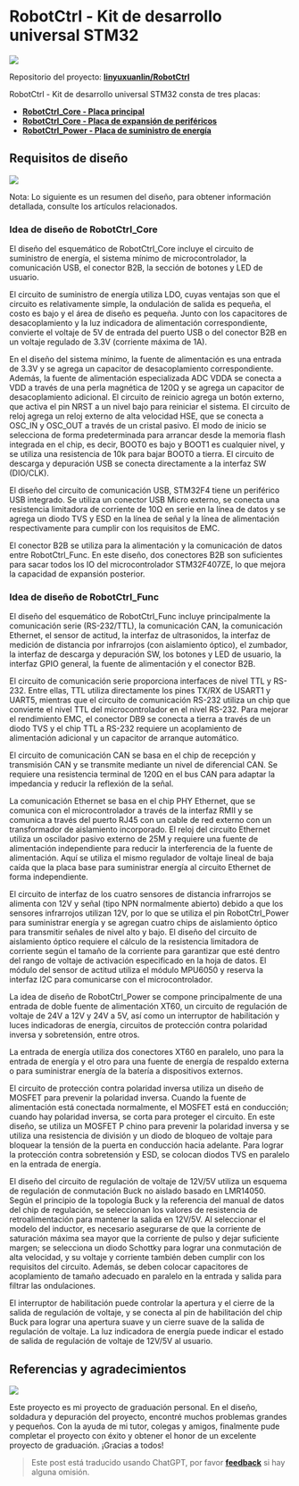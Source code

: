 # RobotCtrl - Kit de desarrollo universal STM32

![](https://wiki-media-1253965369.cos.ap-guangzhou.myqcloud.com/img/20220416181125.jpeg)

Repositorio del proyecto: [**linyuxuanlin/RobotCtrl**](https://github.com/linyuxuanlin/RobotCtrl)

RobotCtrl - Kit de desarrollo universal STM32 consta de tres placas:

- [**RobotCtrl_Core - Placa principal**](https://wiki-power.com/es/RobotCtrl_Core-%E6%A0%B8%E5%BF%83%E6%9D%BF)
- [**RobotCtrl_Core - Placa de expansión de periféricos**](https://wiki-power.com/es/RobotCtrl_Func-%E5%A4%96%E8%AE%BE%E6%8B%93%E5%B1%95%E6%9D%BF)
- [**RobotCtrl_Power - Placa de suministro de energía**](https://wiki-power.com/es/RobotCtrl_Power-%E7%94%B5%E6%BA%90%E4%BE%9B%E7%94%B5%E6%9D%BF)

## Requisitos de diseño

![](https://wiki-media-1253965369.cos.ap-guangzhou.myqcloud.com/img/20220527111854.png)

Nota: Lo siguiente es un resumen del diseño, para obtener información detallada, consulte los artículos relacionados.

### Idea de diseño de RobotCtrl_Core

El diseño del esquemático de RobotCtrl_Core incluye el circuito de suministro de energía, el sistema mínimo de microcontrolador, la comunicación USB, el conector B2B, la sección de botones y LED de usuario.

El circuito de suministro de energía utiliza LDO, cuyas ventajas son que el circuito es relativamente simple, la ondulación de salida es pequeña, el costo es bajo y el área de diseño es pequeña. Junto con los capacitores de desacoplamiento y la luz indicadora de alimentación correspondiente, convierte el voltaje de 5V de entrada del puerto USB o del conector B2B en un voltaje regulado de 3.3V (corriente máxima de 1A).

En el diseño del sistema mínimo, la fuente de alimentación es una entrada de 3.3V y se agrega un capacitor de desacoplamiento correspondiente. Además, la fuente de alimentación especializada ADC VDDA se conecta a VDD a través de una perla magnética de 120Ω y se agrega un capacitor de desacoplamiento adicional. El circuito de reinicio agrega un botón externo, que activa el pin NRST a un nivel bajo para reiniciar el sistema. El circuito de reloj agrega un reloj externo de alta velocidad HSE, que se conecta a OSC_IN y OSC_OUT a través de un cristal pasivo. El modo de inicio se selecciona de forma predeterminada para arrancar desde la memoria flash integrada en el chip, es decir, BOOT0 es bajo y BOOT1 es cualquier nivel, y se utiliza una resistencia de 10k para bajar BOOT0 a tierra. El circuito de descarga y depuración USB se conecta directamente a la interfaz SW (DIO/CLK).

El diseño del circuito de comunicación USB, STM32F4 tiene un periférico USB integrado. Se utiliza un conector USB Micro externo, se conecta una resistencia limitadora de corriente de 10Ω en serie en la línea de datos y se agrega un diodo TVS y ESD en la línea de señal y la línea de alimentación respectivamente para cumplir con los requisitos de EMC.

El conector B2B se utiliza para la alimentación y la comunicación de datos entre RobotCtrl_Func. En este diseño, dos conectores B2B son suficientes para sacar todos los IO del microcontrolador STM32F407ZE, lo que mejora la capacidad de expansión posterior.

### Idea de diseño de RobotCtrl_Func

El diseño del esquemático de RobotCtrl_Func incluye principalmente la comunicación serie (RS-232/TTL), la comunicación CAN, la comunicación Ethernet, el sensor de actitud, la interfaz de ultrasonidos, la interfaz de medición de distancia por infrarrojos (con aislamiento óptico), el zumbador, la interfaz de descarga y depuración SW, los botones y LED de usuario, la interfaz GPIO general, la fuente de alimentación y el conector B2B.

El circuito de comunicación serie proporciona interfaces de nivel TTL y RS-232. Entre ellas, TTL utiliza directamente los pines TX/RX de USART1 y UART5, mientras que el circuito de comunicación RS-232 utiliza un chip que convierte el nivel TTL del microcontrolador en el nivel RS-232. Para mejorar el rendimiento EMC, el conector DB9 se conecta a tierra a través de un diodo TVS y el chip TTL a RS-232 requiere un acoplamiento de alimentación adicional y un capacitor de arranque automático.

El circuito de comunicación CAN se basa en el chip de recepción y transmisión CAN y se transmite mediante un nivel de diferencial CAN. Se requiere una resistencia terminal de 120Ω en el bus CAN para adaptar la impedancia y reducir la reflexión de la señal.

La comunicación Ethernet se basa en el chip PHY Ethernet, que se comunica con el microcontrolador a través de la interfaz RMII y se comunica a través del puerto RJ45 con un cable de red externo con un transformador de aislamiento incorporado. El reloj del circuito Ethernet utiliza un oscilador pasivo externo de 25M y requiere una fuente de alimentación independiente para reducir la interferencia de la fuente de alimentación. Aquí se utiliza el mismo regulador de voltaje lineal de baja caída que la placa base para suministrar energía al circuito Ethernet de forma independiente.

El circuito de interfaz de los cuatro sensores de distancia infrarrojos se alimenta con 12V y señal (tipo NPN normalmente abierto) debido a que los sensores infrarrojos utilizan 12V, por lo que se utiliza el pin RobotCtrl_Power para suministrar energía y se agregan cuatro chips de aislamiento óptico para transmitir señales de nivel alto y bajo. El diseño del circuito de aislamiento óptico requiere el cálculo de la resistencia limitadora de corriente según el tamaño de la corriente para garantizar que esté dentro del rango de voltaje de activación especificado en la hoja de datos. El módulo del sensor de actitud utiliza el módulo MPU6050 y reserva la interfaz I2C para comunicarse con el microcontrolador.

La idea de diseño de RobotCtrl_Power se compone principalmente de una entrada de doble fuente de alimentación XT60, un circuito de regulación de voltaje de 24V a 12V y 24V a 5V, así como un interruptor de habilitación y luces indicadoras de energía, circuitos de protección contra polaridad inversa y sobretensión, entre otros.

La entrada de energía utiliza dos conectores XT60 en paralelo, uno para la entrada de energía y el otro para una fuente de energía de respaldo externa o para suministrar energía de la batería a dispositivos externos.

El circuito de protección contra polaridad inversa utiliza un diseño de MOSFET para prevenir la polaridad inversa. Cuando la fuente de alimentación está conectada normalmente, el MOSFET está en conducción; cuando hay polaridad inversa, se corta para proteger el circuito. En este diseño, se utiliza un MOSFET P chino para prevenir la polaridad inversa y se utiliza una resistencia de división y un diodo de bloqueo de voltaje para bloquear la tensión de la puerta en conducción hacia adelante. Para lograr la protección contra sobretensión y ESD, se colocan diodos TVS en paralelo en la entrada de energía.

El diseño del circuito de regulación de voltaje de 12V/5V utiliza un esquema de regulación de conmutación Buck no aislado basado en LMR14050. Según el principio de la topología Buck y la referencia del manual de datos del chip de regulación, se seleccionan los valores de resistencia de retroalimentación para mantener la salida en 12V/5V. Al seleccionar el modelo del inductor, es necesario asegurarse de que la corriente de saturación máxima sea mayor que la corriente de pulso y dejar suficiente margen; se selecciona un diodo Schottky para lograr una conmutación de alta velocidad, y su voltaje y corriente también deben cumplir con los requisitos del circuito. Además, se deben colocar capacitores de acoplamiento de tamaño adecuado en paralelo en la entrada y salida para filtrar las ondulaciones.

El interruptor de habilitación puede controlar la apertura y el cierre de la salida de regulación de voltaje, y se conecta al pin de habilitación del chip Buck para lograr una apertura suave y un cierre suave de la salida de regulación de voltaje. La luz indicadora de energía puede indicar el estado de salida de regulación de voltaje de 12V/5V al usuario.

## Referencias y agradecimientos

![](https://wiki-media-1253965369.cos.ap-guangzhou.myqcloud.com/img/20220416181139.jpeg)

Este proyecto es mi proyecto de graduación personal. En el diseño, soldadura y depuración del proyecto, encontré muchos problemas grandes y pequeños. Con la ayuda de mi tutor, colegas y amigos, finalmente pude completar el proyecto con éxito y obtener el honor de un excelente proyecto de graduación. ¡Gracias a todos!

> Este post está traducido usando ChatGPT, por favor [**feedback**](https://github.com/linyuxuanlin/Wiki_MkDocs/issues/new) si hay alguna omisión.
